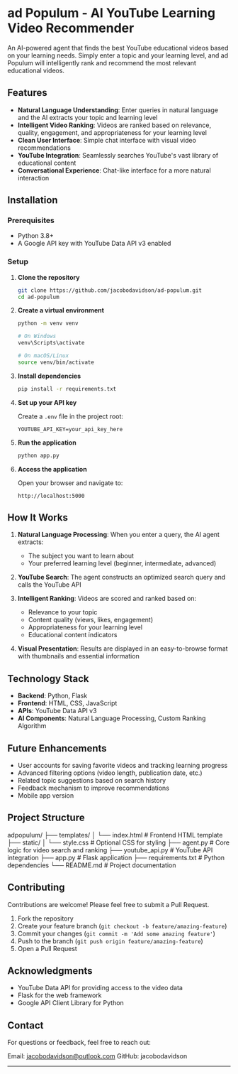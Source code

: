 # ad Populum - AI YouTube Learning Video Recommender

An AI-powered agent that finds the best YouTube educational videos based on your learning needs. Simply enter a topic and your learning level, and ad Populum will intelligently rank and recommend the most relevant educational videos.

## Features

- **Natural Language Understanding**: Enter queries in natural language and the AI extracts your topic and learning level
- **Intelligent Video Ranking**: Videos are ranked based on relevance, quality, engagement, and appropriateness for your learning level
- **Clean User Interface**: Simple chat interface with visual video recommendations
- **YouTube Integration**: Seamlessly searches YouTube's vast library of educational content
- **Conversational Experience**: Chat-like interface for a more natural interaction

## Installation

### Prerequisites

- Python 3.8+
- A Google API key with YouTube Data API v3 enabled

### Setup

1. **Clone the repository**
   ```bash
   git clone https://github.com/jacobodavidson/ad-populum.git
   cd ad-populum
   ```

2. **Create a virtual environment**
   ```bash
   python -m venv venv
   
   # On Windows
   venv\Scripts\activate
   
   # On macOS/Linux
   source venv/bin/activate
   ```

3. **Install dependencies**
   ```bash
   pip install -r requirements.txt
   ```

4. **Set up your API key**
   
   Create a `.env` file in the project root:
   ```
   YOUTUBE_API_KEY=your_api_key_here
   ```

5. **Run the application**
   ```bash
   python app.py
   ```

6. **Access the application**
   
   Open your browser and navigate to:
   ```
   http://localhost:5000
   ```

## How It Works

1. **Natural Language Processing**: When you enter a query, the AI agent extracts:
   - The subject you want to learn about
   - Your preferred learning level (beginner, intermediate, advanced)

2. **YouTube Search**: The agent constructs an optimized search query and calls the YouTube API

3. **Intelligent Ranking**: Videos are scored and ranked based on:
   - Relevance to your topic
   - Content quality (views, likes, engagement)
   - Appropriateness for your learning level
   - Educational content indicators

4. **Visual Presentation**: Results are displayed in an easy-to-browse format with thumbnails and essential information

## Technology Stack

- **Backend**: Python, Flask
- **Frontend**: HTML, CSS, JavaScript
- **APIs**: YouTube Data API v3
- **AI Components**: Natural Language Processing, Custom Ranking Algorithm

## Future Enhancements

- User accounts for saving favorite videos and tracking learning progress
- Advanced filtering options (video length, publication date, etc.)
- Related topic suggestions based on search history
- Feedback mechanism to improve recommendations
- Mobile app version

## Project Structure
adpopulum/
├── templates/
│   └── index.html         # Frontend HTML template
├── static/
│   └── style.css          # Optional CSS for styling
├── agent.py               # Core logic for video search and ranking
├── youtube_api.py         # YouTube API integration
├── app.py                 # Flask application
├── requirements.txt       # Python dependencies
└── README.md              # Project documentation

## Contributing

Contributions are welcome! Please feel free to submit a Pull Request.

1. Fork the repository
2. Create your feature branch (`git checkout -b feature/amazing-feature`)
3. Commit your changes (`git commit -m 'Add some amazing feature'`)
4. Push to the branch (`git push origin feature/amazing-feature`)
5. Open a Pull Request

## Acknowledgments

- YouTube Data API for providing access to the video data
- Flask for the web framework
- Google API Client Library for Python

## Contact

For questions or feedback, feel free to reach out:

Email: jacobodavidson@outlook.com
GitHub: jacobodavidson

---
